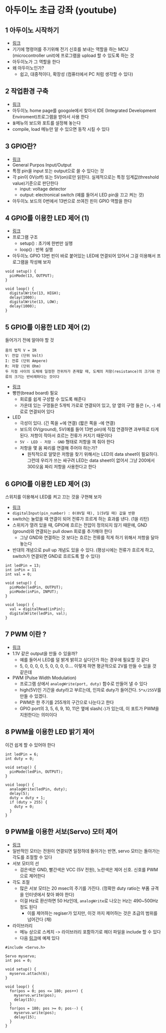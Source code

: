 # 아두이노 초급 강좌 (youtube)

## 1 아두이노 시작하기
* [링크](https://www.youtube.com/watch?v=VIbZxfcAAXo&list=PLGPnYgbFsfCG8dLyYe_WQi0NdDAIIlusl)
* 기기에 명령어를 주기위해 전기 신호를 보내는 역할을 하는 MCU (microcontroller unit)에 프로그램을 upload 할 수 있도록 하는 것
* 아두이노가 그 역할을 한다
* 왜 아두이노인가?
  - 쉽고, 대중적이다, 확장성 (컴퓨터에서 PC 처럼 생각할 수 있다)

## 2 작업환경 구축
* [링크](https://www.youtube.com/watch?v=V3JAhvfIcq8&list=PLGPnYgbFsfCG8dLyYe_WQi0NdDAIIlusl&index=2)
* 아두이노 home page를 googole에서 찾아서 IDE (Integrated Development Enviroment)프로그램을 받아서 사용 한다
* `툴`메뉴의 보드와 포트를 설정해 놓는다
* compile, load 메뉴만 알 수 있으면 동작 시킬 수 있다

## 3 GPIO란?
* [링크](https://www.youtube.com/watch?v=zw7gCeLn628&index=3&list=PLGPnYgbFsfCG8dLyYe_WQi0NdDAIIlusl)
* General Purpos Input/Output
* 특정 pin을 input 또는 output으로 쓸 수 있다는 것
* 각 pin이 0V(off) 또는 5V(on)로만 읽힌다. 실제적으로는 특정 임계값(threshold value)기준으로 판단한다
  - input: voltage detector
  - output: electronical switch (예를 들어서 LED pin을 끄고 켜는 것)
* 아두이노 보드의 0번에서 13번으로 쓰여진 핀이 GPIO 역할을 한다

## 4 GPIO를 이용한 LED 제어 (1)
* [링크](https://www.youtube.com/watch?v=lTUrr1q08TA&index=4&list=PLGPnYgbFsfCG8dLyYe_WQi0NdDAIIlusl)
* 프로그램 구조
  - setup() : 초기에 한번만 실행
  - loop() : 반복 실행
* 아두이노 GPIO 13번 핀이 바로 붙어있는 LED에 연결되어 있어서 그걸 이용해서 프로그램을 작성해 보자
```
void setup() {
  pinMode(13, OUTPUT);
}

void loop() {
  digitalWrite(13, HIGH);
  delay(1000);
  digitalWrite(13, LOW);
  delay(1000);
}
```

## 5 GPIO를 이용한 LED 제어 (2)
들어가기 전에 알야야 할 것
```
옴의 법칙 V = IR
V: 전압 (단위 Volt)
I: 전류 (단위 Ampere)
R: 저항 (단위 Ohm)
두 지점 사이의 도체에 일정한 전위차가 존재할 때, 도체의 저항(resistance)의 크기와 전류의 크기는 반비례하다는 것이다
```

* [링크](https://www.youtube.com/watch?v=S_ufAdeFq8c&index=5&list=PLGPnYgbFsfCG8dLyYe_WQi0NdDAIIlusl)
* 빵판(bread board) 필요
  - 회로를 쉽게 구성할 수 있도록 해준다
  - 가운데 있는 구멍들은 5개씩 가로로 연결되어 있고, 양 옆의 구멍 들은 (+, -) 세로로 연결되어 있다
* LED
  - 극성이 있다. (긴 쪽을 +에 연결) (짧은 쪽을 -에 연결)
  - 보드의 0V(ground), 5V(예를 들어 13번 pin)에 직접 연결하면 과부하로 타게 된다. 저항이 작아서 흐르는 전류가 커지기 때문이다
  - `5V - LED - 저항 - GND` 형태로 저항을 껴 줘야 한다 
  - 저항을 몇 옴 짜리를 연결해 주어야 하는가?
    * 원칙적으로 알맞은 저항을 찾기 위해서는 LED의 data sheet이 필요하다. 그런데 우리가 쓰는 싸구려 LED는 data sheet이 없어서 그냥 200에서 300오움 짜리 저항을 사용한다고 한다

## 6 GPIO를 이용한 LED 제어 (3)
스위치를 이용해서 LED를 켜고 끄는 것을 구현해 보자
* [링크](https://www.youtube.com/watch?v=hutwcm8uHe8&index=6&list=PLGPnYgbFsfCG8dLyYe_WQi0NdDAIIlusl)
* `digitalInput(pin_number) : 0(0V일 때), 1(5V일 때) 값을 반환`
* switch는 눌렀을 때 연결이 되어 전류가 흐르게 하는 효과를 낸다. (1을 리턴)
* 스위치가 열려 있을 때, GPIO에 흐르는 전압이 정의되지 않기 때문에, GND (ground)와 연결되는 pull down 회로를 추가해야 한다
  - 그냥 GND와 연결하는 것 보다는 흐르는 전류를 적게 하기 위해서 저항을 달아 놓는다
* 반대의 개념으로 pull up 개념도 있을 수 있다. (평상시에는 전류가 흐르게 하고, switch가 연결되면 GND로 흐르도록 할 수 있다)

```
int ledPin = 13;
int inPin = 11
int val = 0;

void setup() {
  pinMode(ledPin, OUTPUT);
  pinMode(inPin, INPUT);
}

void loop() {
  val = digitalRead(inPin);
  digitalWrite(ledPin, val);
}
```
## 7 PWM 이란 ?
* [링크](https://www.youtube.com/watch?v=b46f4I8ttN4&list=PLGPnYgbFsfCG8dLyYe_WQi0NdDAIIlusl&index=7)
* 1.1V 같은 output을 만들 수 있을까?
  - 예를 들어서 LED를 덜 밝게 밝히고 싶다던가 하는 경우에 필요할 것 같다
  - 5, 0, 0, 0, 0, 5, 0, 0, 0, 0.... 이렇게 하면 평균적으로 2V를 만들 수 있을 것 같은데
* PWM (Pulse Width Modulation)
  - 프로그램 상에서 `analogWrite(port, duty)` 함수로 만들어 낼 수 있다
  - high(5V)인 기간을 duty라고 부르는데, 인자로 duty가 들어간다. `5*x/255`V를 만들 수 있겠다. 
  - PWM은 한 주기를 255개의 구간으로 나눈다고 한다
  - GPIO port의 3, 5, 6, 9, 10, 11은 옆에 slash(`-`)가 있는데, 이 포트가 PWM을 지원한다는 의미이다

## 8 PWM을 이용한 LED 밝기 제어
이건 쉽게 할 수 있어야 한다
```
int ledPin = 6;
int duty = 0;

void setup() {
  pinMode(ledPin, OUTPUT);
}

void loop() {
  analogWrite(ledPin, duty);
  delay(5);
  duty = duty + 1;
  if (duty > 255) {
    duty = 0;
  }
}
```

## 9 PWM을 이용한 서보(Servo) 모터 제어
* [링크](https://www.youtube.com/watch?v=te1VPs8vOfk&index=9&list=PLGPnYgbFsfCG8dLyYe_WQi0NdDAIIlusl)
* 일반적인 모터는 전원이 연결되면 일정하데 돌아가는 반면, servo 모터는 돌아가는 각도를 조절할 수 있다
* 서보 모터의 선
  - 검은색은 GND, 빨간색은 VCC (5V 전원), 노란색은 제어 신호. 신호를 PWM으로 제어한다
* 각도 조절
  - 많은 서보 모터는 20 msec의 주기를 가진다. (정확한 duty ratio는 부품 규격을 인터넷에서 찾아 봐야 한다)
  - 이걸 Hz로 환산하면 50 Hz인데, `analogWrite`로 나오는 Hz는 490~500Hz 정도 된다
    * 이를 제어하는 regiser가 있지만, 이것 까지 제어하는 것은 초급의 범위를 넘어간다 (채)
* 라이브러리
  - 메뉴 상으로 스케치 -> 라이브러리 포함하기로 헤더 파일을 include 할 수 있다
  - 다음 [링크](https://www.arduino.cc/en/Tutorial/Sweep)에 예제 있다

```
#include <Servo.h>

Servo myservo;
int pos = 0;

void setup() {
  myservo.attach(6);
}

void loop() {
  for(pos = 0; pos <= 180; pos++) {
    myservo.write(pos);
    delay(15);
  }
  for(pos = 180; pos >= 0; pos--) {
    myservo.write(pos);
    delay(15);
  } 
}
```

